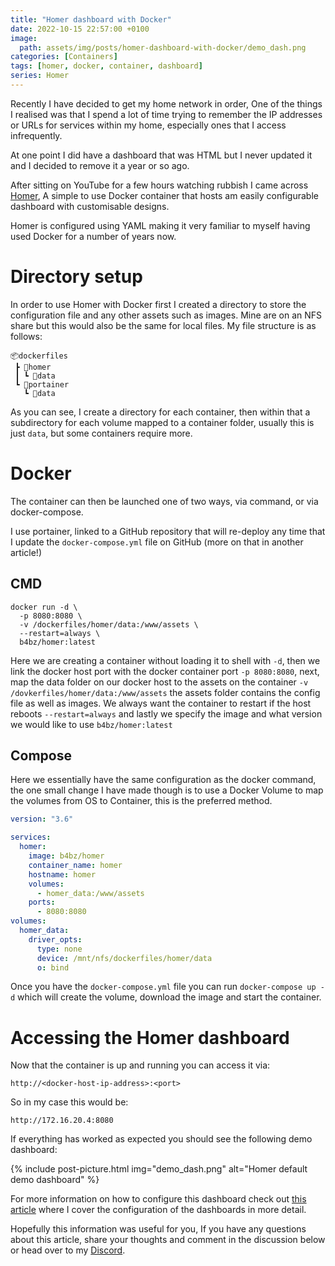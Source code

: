 ```yaml
---
title: "Homer dashboard with Docker"
date: 2022-10-15 22:57:00 +0100
image:
  path: assets/img/posts/homer-dashboard-with-docker/demo_dash.png
categories: [Containers]
tags: [homer, docker, container, dashboard]
series: Homer
---
```


Recently I have decided to get my home network in order, One of the things I realised was that I spend a lot of time trying to remember the IP addresses or URLs for services within my home, especially ones that I access infrequently.

At one point I did have a dashboard that was HTML but I never updated it and I decided to remove it a year or so ago.

After sitting on YouTube for a few hours watching rubbish I came across [Homer](https://github.com/bastienwirtz/homer), A simple to use Docker container that hosts am easily configurable dashboard with customisable designs.

Homer is configured using YAML making it very familiar to myself having used Docker for a number of years now.

# Directory setup

In order to use Homer with Docker first I created a directory to store the configuration file and any other assets such as images. Mine are on an NFS share but this would also be the same for local files. My file structure is as follows:

```
📦dockerfiles
 ┣ 📂homer
 ┃ ┗ 📂data
 ┗ 📂portainer
   ┗ 📂data
```

As you can see, I create a directory for each container, then within that a subdirectory for each volume mapped to a container folder, usually this is just `data`, but some containers require more.

# Docker

The container can then be launched one of two ways, via command, or via docker-compose.

I use portainer, linked to a GitHub repository that will re-deploy any time that I update the `docker-compose.yml` file on GitHub (more on that in another article!)

## CMD

```shell
docker run -d \
  -p 8080:8080 \
  -v /dockerfiles/homer/data:/www/assets \
  --restart=always \
  b4bz/homer:latest
```

Here we are creating a container without loading it to shell with `-d`, then we link the docker host port with the docker container port `-p 8080:8080`, next, map the data folder on our docker host to the assets on the container `-v /dovkerfiles/homer/data:/www/assets` the assets folder contains the config file as well as images. We always want the container to restart if the host reboots `--restart=always` and lastly we specify the image and what version we would like to use `b4bz/homer:latest`

## Compose

Here we essentially have the same configuration as the docker command, the one small change I have made though is to use a Docker Volume to map the volumes from OS to Container, this is the preferred method.

```yaml
version: "3.6"

services:
  homer:
    image: b4bz/homer
    container_name: homer
    hostname: homer
    volumes:
      - homer_data:/www/assets
    ports:
      - 8080:8080
volumes:
  homer_data:
    driver_opts:
      type: none
      device: /mnt/nfs/dockerfiles/homer/data
      o: bind
```

Once you have the `docker-compose.yml` file you can run `docker-compose up -d` which will create the volume, download the image and start the container.

# Accessing the Homer dashboard

Now that the container is up and running you can access it via:

```shell
http://<docker-host-ip-address>:<port>
```

So in my case this would be:

```shell
http://172.16.20.4:8080
```

If everything has worked as expected you should see the following demo dashboard:

{% include post-picture.html img="demo_dash.png" alt="Homer default demo dashboard" %}

For more information on how to configure this dashboard check out [this article](https://totaldebug.uk/posts/configuring-homer-dashboard) where I cover the configuration of the dashboards in more detail.

Hopefully this information was useful for you, If you have any questions about this article, share your thoughts and comment in the discussion below or head over to my [Discord](https://discord.gg/6fmekudc8Q).
